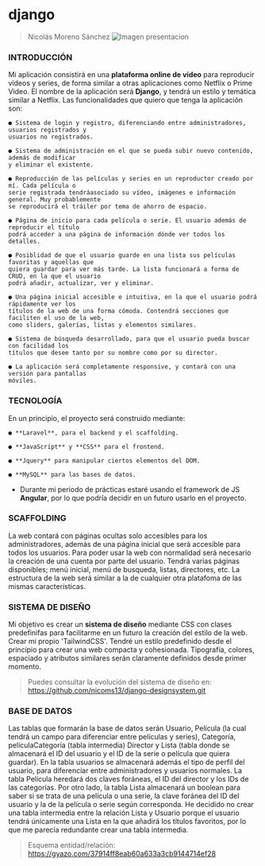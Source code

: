 # django
> Nicolás Moreno Sánchez
![Imagen presentacion](https://i.imgur.com/aUzttJS.jpg)

### INTRODUCCIÓN

Mi aplicación consistirá en una **plataforma online de vídeo** para reproducir vídeos y series, de forma
similar a otras aplicaciones como Netflix o Prime Video. El nombre de la aplicación será **Django**, y 
tendrá un estilo y temática similar a Netflix. Las funcionalidades que quiero que tenga la aplicación son:

	● Sistema de login y registro, diferenciando entre administradores, usuarios registrados y 
	usuarios no registrados.
		
	● Sistema de administración en el que se pueda subir nuevo contenido, además de modificar 
	y eliminar el existente.
		
	● Reproducción de las películas y series en un reproductor creado por mí. Cada película o 
	serie registrada tendráasociado su vídeo, imágenes e información general. Muy probablemente 
	se reproducirá el tráiler por tema de ahorro de espacio.
		
	● Página de inicio para cada película o serie. El usuario además de reproducir el título 
	podrá acceder a una página de información dónde ver todos los detalles.
		
	● Posiblidad de que el usuario guarde en una lista sus películas favoritas y aquellas que
	quiera guardar para ver más tarde. La lista funcionará a forma de CRUD, en la que el usuario 
	podrá añadir, actualizar, ver y eliminar.
		
	● Una página inicial accesible e intuitiva, en la que el usuario podrá rápidamente ver los 
	títulos de la web de una forma cómoda. Contendrá secciones que faciliten el uso de la web, 
	como sliders, galerías, listas y elementos similares.
		
	● Sistema de búsqueda desarrollado, para que el usuario pueda buscar con facilidad los 
	títulos que desee tanto por su nombre como por su director.
		
	● La aplicación será completamente responsive, y contará con una versión para pantallas
	móviles.

### TECNOLOGÍA

En un principio, el proyecto será construido mediante:

	● **Laravel**, para el backend y el scaffolding.

	● **JavaScript** y **CSS** para el frontend.

	● **Jquery** para manipular ciertos elementos del DOM.

	● **MySQL** para las bases de datos.
		
* Durante mi periodo de prácticas estaré usando el framework de JS **Angular**, por 
lo que podría decidir en un futuro usarlo en el proyecto.

### SCAFFOLDING

La web contará con páginas ocultas solo accesibles para los administradores, además de una 
página inicial que será accesible para todos los usuarios. Para poder usar la web con normalidad 
será necesario la creación de una cuenta por parte del usuario. Tendrá varias páginas disponibles; 
menú inicial, menú de busqueda, listas, directores, etc. La estructura de la web será similar a la de 
cualquier otra platafoma de las mismas características.

### SISTEMA DE DISEÑO

Mi objetivo es crear un **sistema de diseño** mediante CSS con clases predefinifas para facilitarme 
en un futuro la creación del estilo de la web. Crear mi propio 'TailwindCSS'. Tendré un estilo predefinido
desde el principio para crear una web compacta y cohesionada. Tipografía, colores, espaciado y atributos 
similares serán claramente definidos desde primer momento.
	
> Puedes consultar la evolución del sistema de diseño en: https://github.com/nicoms13/django-designsystem.git

### BASE DE DATOS

Las tablas que formarán la base de datos serán Usuario, Película (la cual tendrá un campo para diferenciar
entre películas y series), Categoría, películaCategoría (tabla intermedia) Director y Lista (tabla donde 
se almacenará el ID del usuario y el ID de la serie o película que quiera guardar). En la tabla usuarios
se almacenará además el tipo de perfil del usuario, para diferenciar entre administradores y usuarios 
normales. La tabla Película heredará dos claves foráneas, el ID del director y los IDs de las 
categorías. Por otro lado, la tabla Lista almacenará un boolean para saber si se trata de una película o
una serie, la clave foránea del ID del usuario y la de la película o serie según corresponda. He decidido
no crear una tabla intermedia entre la relación Lista y Usuario porque el usuario tendrá únicamente 
una Lista en la que añadirá los títulos favoritos, por lo que me parecía redundante crear una 
tabla intermedia.

> Esquema entidad/relación: https://gyazo.com/37914ff8eab60a633a3cb9144714ef28
